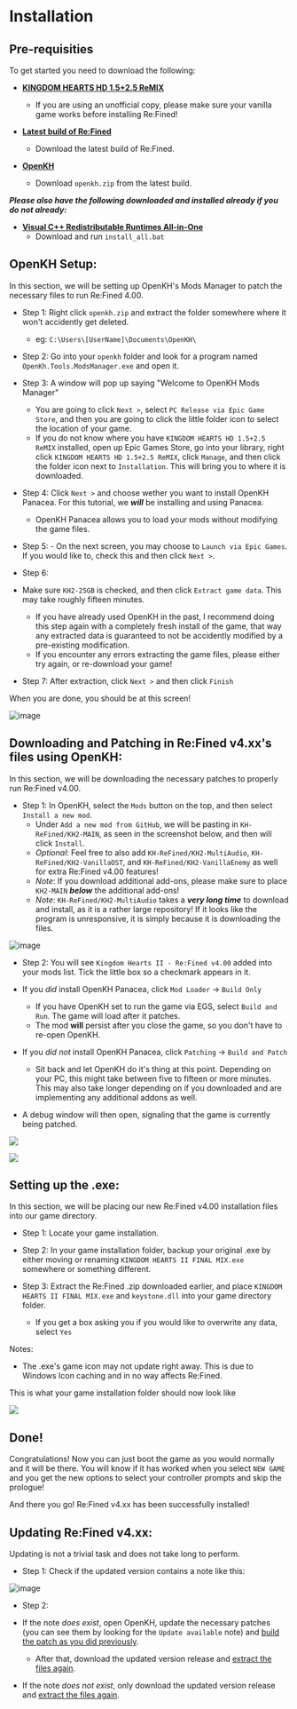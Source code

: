 # Installation
## Pre-requisities
To get started you need to download the following:

- [**KINGDOM HEARTS HD 1.5+2.5 ReMIX**](https://store.epicgames.com/en-US/p/kingdom-hearts-hd-1-5-2-5-remix)
   - If you are using an unofficial copy, please make sure your vanilla game works before installing Re:Fined!

- [**Latest build of Re:Fined**](https://github.com/TopazTK/KH-ReFined/releases)
   - Download the latest build of Re:Fined. 

- [**OpenKH**](https://github.com/OpenKH/OpenKh/releases)
   - Download `openkh.zip` from the latest build.

***Please also have the following downloaded and installed already if you do not already:***
- [**Visual C++ Redistributable Runtimes All-in-One**](https://www.techpowerup.com/download/visual-c-redistributable-runtime-package-all-in-one/)
   - Download and run `install_all.bat`

## OpenKH Setup:

In this section, we will be setting up OpenKH's Mods Manager to patch the necessary files to run Re:Fined 4.00.

- Step 1: Right click `openkh.zip` and extract the folder somewhere where it won't accidently get deleted.
   - eg: `C:\Users\[UserName]\Documents\OpenKH\`

- Step 2: Go into your `openkh` folder and look for a program named `OpenKh.Tools.ModsManager.exe` and open it.

- Step 3: A window will pop up saying "Welcome to OpenKH Mods Manager"
   - You are going to click `Next >`, select `PC Release via Epic Game Store`, and then you are going to click the little folder icon to select the location of your game.
   - If you do not know where you have `KINGDOM HEARTS HD 1.5+2.5 ReMIX` installed, open up Epic Games Store, go into your library, right click `KINGDOM HEARTS HD 1.5+2.5 ReMIX`, click `Manage`, and then click the folder icon next to `Installation`. This will bring you to where it is downloaded.

- Step 4: Click `Next >` and choose wether you want to install OpenKH Panacea. For this tutorial, we ***will*** be installing and using Panacea.
   - OpenKH Panacea allows you to load your mods without modifying the game files.

- Step 5: - On the next screen, you may choose to `Launch via Epic Games`. If you would like to, check this and then click `Next >`.

- Step 6:
- Make sure `KH2-25GB` is checked, and then click `Extract game data`. This may take roughly fifteen minutes.
   - If you have already used OpenKH in the past, I recommend doing this step again with a completely fresh install of the game, that way any extracted data is guaranteed to not be accidently modified by a pre-existing modification.
   - If you encounter any errors extracting the game files, please either try again, or re-download your game!

- Step 7: After extraction, click `Next >` and then click `Finish`

When you are done, you should be at this screen!

![image](https://cdn.discordapp.com/attachments/1145843947571249152/1155913076319719577/image.png?ex=653fe271&is=652d6d71&hm=953a6d30bad30633bd4911fa1983364f45c61f4baf0f18e9a88e8dfd5e9ef07e&)

## Downloading and Patching in Re:Fined v4.xx's files using OpenKH:

In this section, we will be downloading the necessary patches to properly run Re:Fined v4.00.

- Step 1: In OpenKH, select the `Mods` button on the top, and then select `Install a new mod`.
   - Under `Add a new mod from GitHub`, we will be pasting in `KH-ReFined/KH2-MAIN`, as seen in the screenshot below, and then will click `Install`.
   - *Optional*: Feel free to also add `KH-ReFined/KH2-MultiAudio`, `KH-ReFined/KH2-VanillaOST`, and `KH-ReFined/KH2-VanillaEnemy` as well for extra Re:Fined v4.00 features!
   - *Note*: If you download additional add-ons, please make sure to place `KH2-MAIN` ***below*** the additional add-ons! 
   - *Note*: `KH-ReFined/KH2-MultiAudio` takes a ***very long time*** to download and install, as it is a rather large repository! If it looks like the program is unresponsive, it is simply because it is downloading the files.

![image](https://cdn.discordapp.com/attachments/1145843947571249152/1155913161036283965/image.png?ex=653fe285&is=652d6d85&hm=0df65e98672cc34ecefe4d07b656682f8f3034baf905d81425f5c3e6ce0c1166)

- Step 2: You will see `Kingdom Hearts II - Re:Fined v4.00` added into your mods list. Tick the little box so a checkmark appears in it.

- If you *did* install OpenKH Panacea, click `Mod Loader` ->  `Build Only`
   - If you have OpenKH set to run the game via EGS, select `Build and Run`. The game will load after it patches. 
   - The mod **will** persist after you close the game, so you don't have to re-open OpenKH.

- If you *did not* install OpenKH Panacea, click `Patching` -> `Build and Patch`
   - Sit back and let OpenKH do it's thing at this point. Depending on your PC, this might take between five to fifteen or more minutes. This may also take longer depending on if you downloaded and are implementing any additional addons as well.

- A debug window will then open, signaling that the game is currently being patched.

![](https://cdn.discordapp.com/attachments/1145843947571249152/1155913243232063558/image.png?ex=653fe299&is=652d6d99&hm=1e4d8e927f678fc75008346591f5440c914d67e718b8eeb233379ae16e6202bd)

![](https://cdn.discordapp.com/attachments/1145843947571249152/1155913243534037103/image.png?ex=653fe299&is=652d6d99&hm=33b1beb8e70c91f3ac9b52cec434afb8d2361f00520872bac3581213955dedc6)

## Setting up the .exe:

In this section, we will be placing our new Re:Fined v4.00 installation files into our game directory.

- Step 1: Locate your game installation.

- Step 2: In your game installation folder, backup your original .exe by either moving or renaming `KINGDOM HEARTS II FINAL MIX.exe` somewhere or something different.

- Step 3: Extract the Re:Fined .zip downloaded earlier, and place `KINGDOM HEARTS II FINAL MIX.exe` and `keystone.dll` into your game directory folder.
   - If you get a box asking you if you would like to overwrite any data, select `Yes`

Notes:
- The .exe's game icon may not update right away. This is due to Windows Icon caching and in no way affects Re:Fined.

This is what your game installation folder should now look like

![](https://cdn.discordapp.com/attachments/1156713816541909112/1156714283997085706/image.png?ex=6515f9a0&is=6514a820&hm=3f16c7f5ec498b9cbfb68e7b7a71c99300fc81161e41f8be250af53e9313607d&)

## Done!

Congratulations! Now you can just boot the game as you would normally and it will be there. You will know if it has worked when you select `NEW GAME` and you get the new options to select your controller prompts and skip the prologue! 

And there you go! Re:Fined v4.xx has been successfully installed!

## Updating Re:Fined v4.xx:

Updating is not a trivial task and does not take long to perform. 

- Step 1: Check if the updated version contains a note like this:

![image](https://github.com/SandeMC/KH-ReFined/assets/70141395/13287440-ee99-460d-85bd-4d2aea58aac4)

- Step 2:
- If the note *does exist*, open OpenKH, update the necessary patches (you can see them by looking for the `Update available` note) and [build the patch as you did previously](##downloading-and-patching-in-refined-v4xxs-files-using-openkh).
  - After that, download the updated version release and [extract the files again](#setting-up-the-exe).

- If the note *does not exist*, only download the updated version release and [extract the files again](#setting-up-the-exe).
